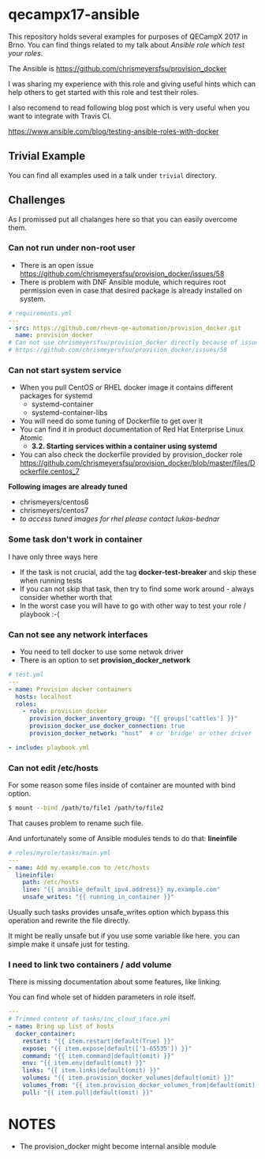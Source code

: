 # qecampx17-ansible

This repository holds several examples for purposes of QECampX 2017 in Brno.
You can find things related to my talk about *Ansible role which test your roles*.

The Ansible is https://github.com/chrismeyersfsu/provision_docker

I was sharing my experience with this role and giving useful hints which
can help others to get started with this role and test their roles.

I also recomend to read following blog post which is very useful when you want to integrate with Travis CI.

https://www.ansible.com/blog/testing-ansible-roles-with-docker


## Trivial Example

You can find all examples used in a talk under `trivial` directory.


## Challenges

As I promissed put all chalanges here so that you can easily overcome them.

### Can not run under non-root user

* There is an open issue https://github.com/chrismeyersfsu/provision_docker/issues/58
* There is problem with DNF Ansible module, which requires root permission even in case that desired package is already installed on system.

```yaml
# requirements.yml
---
- src: https://github.com/rhevm-qe-automation/provision_docker.git
  name: provision_docker
# Can not use chrismeyersfsu/provision_docker directly because of issue
# https://github.com/chrismeyersfsu/provision_docker/issues/58
```


### Can not start system service

* When you pull CentOS or RHEL docker image it contains different packages for systemd
  * systemd-container
  * systemd-container-libs
* You will need do some tuning of Dockerfile to get over it
* You can find it in product documentation of Red Hat Enterprise Linux Atomic
  * **3.2. Starting services within a container using systemd**
* You can also check the dockerfile provided by provision\_docker role https://github.com/chrismeyersfsu/provision_docker/blob/master/files/Dockerfile.centos_7

**Following images are already tuned**
* chrismeyers/centos6
* chrismeyers/centos7
* *to access tuned images for rhel please contact lukas-bednar*


### Some task don't work in container

I have only three ways here

* If the task is not crucial, add the tag **docker-test-breaker** and skip these when running tests
* If you can not skip that task, then try to find some work around - always consider whether worth that
* In the worst case you will have to go with other way to test your role / playbook :-(

### Can not see any network interfaces

* You need to tell docker to use some netwok driver
* There is an option to set **provision_docker_network**

```yaml
# test.yml
---
- name: Provision docker containers
  hosts: localhost
  roles:
    - role: provision_docker
      provision_docker_inventory_group: "{{ groups['cattles'] }}"
      provision_docker_use_docker_connection: true
      provision_docker_network: "host"  # or 'bridge' or other driver

- include: playbook.yml
```

### Can not edit /etc/hosts

For some reason some files inside of container are mounted with bind option.

```bash
$ mount --bind /path/to/file1 /path/to/file2
```
That causes problem to rename such file.

And unfortunately some of Ansible modules tends to do that: **lineinfile**

```yaml
# roles/myrole/tasks/main.yml
---
- name: Add my.example.com to /etc/hosts
  lineinfile:
    path: /etc/hosts
    line: "{{ ansible_default_ipv4.address}} my.example.com"
    unsafe_writes: "{{ running_in_container }}"
```

Usually such tasks provides unsafe\_writes option which bypass this operation and rewrite the file directly.

It might be really unsafe but if you use some variable like here. you can simple make it unsafe just for testing.

### I need to link two containers / add volume

There is missing documentation about some features, like linking.

You can find whole set of hidden parameters in role itself.

```yaml
---
# Trimmed content of tasks/inc_cloud_iface.yml
- name: Bring up list of hosts
  docker_container:
    restart: "{{ item.restart|default(True) }}"
    expose: "{{ item.expose|default(['1-65535']) }}"
    command: "{{ item.command|default(omit) }}"
    env: "{{ item.env|default(omit) }}"
    links: "{{ item.links|default(omit) }}"
    volumes: "{{ item.provision_docker_volumes|default(omit) }}"
    volumes_from: "{{ item.provision_docker_volumes_from|default(omit) }}"
    pull: "{{ item.pull|default(omit) }}"
```


# NOTES

* The provision\_docker might become internal ansible module
